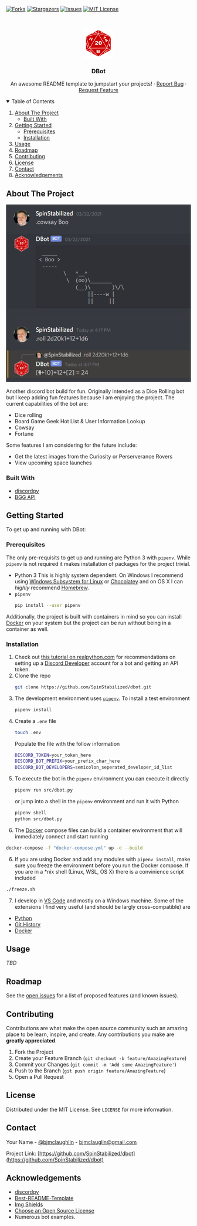 <!-- PROJECT SHIELDS -->
<!--
*** I'm using markdown "reference style" links for readability.
*** Reference links are enclosed in brackets [ ] instead of parentheses ( ).
*** See the bottom of this document for the declaration of the reference variables
*** for contributors-url, forks-url, etc. This is an optional, concise syntax you may use.
*** https://www.markdownguide.org/basic-syntax/#reference-style-links
-->
<!-- [![Contributors][contributors-shield]][contributors-url] -->
[![Forks][forks-shield]][forks-url]
[![Stargazers][stars-shield]][stars-url]
[![Issues][issues-shield]][issues-url]
[![MIT License][license-shield]][license-url]
<!-- [![LinkedIn][linkedin-shield]][linkedin-url] -->


<!-- PROJECT LOGO -->
<br />
<p align="center">
  <a href="https://github.com/SpinStabilized/dbot">
    <img src="resources/d20.png" alt="Logo" width="80" height="80">
  </a>

  <h3 align="center">DBot</h3>

  <p align="center">
    An awesome README template to jumpstart your projects!
    <!--<br />
    <a href="https://github.com/SpinStabilized/dbot"><strong>Explore the docs »</strong></a>
    <br />
    <br />
    <a href="https://github.com/SpinStabilized/dbot">View Demo</a> -->
    ·
    <a href="https://github.com/SpinStabilized/dbot/issues">Report Bug</a>
    ·
    <a href="https://github.com/SpinStabilized/dbot/issues">Request Feature</a>
  </p>
</p>


<!-- TABLE OF CONTENTS -->
<details open="open">
  <summary>Table of Contents</summary>
  <ol>
    <li>
      <a href="#about-the-project">About The Project</a>
      <ul>
        <li><a href="#built-with">Built With</a></li>
      </ul>
    </li>
    <li>
      <a href="#getting-started">Getting Started</a>
      <ul>
        <li><a href="#prerequisites">Prerequisites</a></li>
        <li><a href="#installation">Installation</a></li>
      </ul>
    </li>
    <li><a href="#usage">Usage</a></li>
    <li><a href="#roadmap">Roadmap</a></li>
    <li><a href="#contributing">Contributing</a></li>
    <li><a href="#license">License</a></li>
    <li><a href="#contact">Contact</a></li>
    <li><a href="#acknowledgements">Acknowledgements</a></li>
  </ol>
</details>


<!-- ABOUT THE PROJECT -->
## About The Project

[![DBot Screenshot][product-screenshot]](https://github.com/SpinStabilized/dbot)

Another discord bot build for fun. Originally intended as a Dice Rolling bot but I keep adding fun features because I am enjoying the project. The current capabilities of the bot are:

* Dice rolling
* Board Game Geek Hot List & User Information Lookup
* Cowsay
* Fortune

Some features I am considering for the future include:

* Get the latest images from the Curiosity or Perserverance Rovers
* View upcoming space launches

### Built With

* [discordpy](https://discordpy.readthedocs.io/en/latest/index.html)
* [BGG API](https://boardgamegeek.com/wiki/page/BGG_XML_API2)


<!-- GETTING STARTED -->
## Getting Started

To get up and running with DBot:

### Prerequisites

The only pre-requisits to get up and running are Python 3 with `pipenv`. While `pipenv` is not required it makes installation of packages for the project trivial.

* Python 3
  This is highly system dependent. On Windows I recommend using [Windows Subsystem for Linux](https://docs.microsoft.com/en-us/windows/wsl/install-win10) or [Chocolatey](https://chocolatey.org/) and on OS X I can *highly* recommend [Homebrew](https://brew.sh/).
* `pipenv`
  ```sh
  pip install --user pipenv
  ```

Additionally, the project is built with containers in mind so you can install [Docker](https://www.docker.com/products) on your system but the project can be run without being in a container as well.

### Installation

1. Check out [this tutorial on realpython.com](https://realpython.com/how-to-make-a-discord-bot-python/) for recommendations on setting up a [Discord Developer](https://discord.com/developers/docs/intro) account for a bot and getting an API token.
2. Clone the repo
   ```sh
   git clone https://github.com/SpinStabilized/dbot.git
   ```
3. The development environment uses [`pipenv`](https://pipenv.pypa.io/en/latest/#install-pipenv-today). To install a test environment
   ```sh
   pipenv install
   ```
5. Create a `.env` file 
   ```sh
   touch .env
   ```
   Populate the file with the follow information
   ```sh
   DISCORD_TOKEN=your_token_here
   DISCORD_BOT_PREFIX=your_prefix_char_here
   DISCORD_BOT_DEVELOPERS=semicolon_seperated_developer_id_list
   ```
4. To execute the bot in the `pipenv` environment you can execute it directly
   ```sh
   pipenv run src/dbot.py
   ```
   or jump into a shell in the `pipenv` environment and run it with Python
   ```sh
   pipenv shell
   python src/dbot.py
   ```
5. The [Docker](https://www.docker.com/products) compose files can build a container environment that will immediately connect and start running
```sh
docker-compose -f "docker-compose.yml" up -d --build
```
6. If you are using Docker and add any modules with `pipenv install`, make sure you freeze the environment before you run the Docker compose. If you are in a *nix shell (Linux, WSL, OS X) there is a convinience script included
```sh
./freeze.sh
```
7. I develop in [VS Code](https://code.visualstudio.com/) and mostly on a Windows machine. Some of the extensions I find very useful (and should be largly cross-compatible) are
  * [Python](https://marketplace.visualstudio.com/items?itemName=ms-python.python)
  * [Git History](https://marketplace.visualstudio.com/items?itemName=donjayamanne.githistory)
  * [Docker](https://marketplace.visualstudio.com/items?itemName=ms-azuretools.vscode-docker)


<!-- USAGE EXAMPLES -->
## Usage

<!-- Use this space to show useful examples of how a project can be used. Additional screenshots, code examples and demos work well in this space. You may also link to more resources.

_For more examples, please refer to the [Documentation](https://example.com)_ -->

*TBD*


<!-- ROADMAP -->
## Roadmap

See the [open issues](https://github.com/SpinStabilized/dbot/issues) for a list of proposed features (and known issues).


<!-- CONTRIBUTING -->
## Contributing

Contributions are what make the open source community such an amazing place to be learn, inspire, and create. Any contributions you make are **greatly appreciated**.

1. Fork the Project
2. Create your Feature Branch (`git checkout -b feature/AmazingFeature`)
3. Commit your Changes (`git commit -m 'Add some AmazingFeature'`)
4. Push to the Branch (`git push origin feature/AmazingFeature`)
5. Open a Pull Request


<!-- LICENSE -->
## License

Distributed under the MIT License. See `LICENSE` for more information.


<!-- CONTACT -->
## Contact

Your Name - [@bjmclaughlin](https://twitter.com/bjmclaughlin) - bjmclauglin@gmail.com

Project Link: [https://github.com/SpinStabilized/dbot](https://github.com/SpinStabilized/dbot)


<!-- ACKNOWLEDGEMENTS -->
## Acknowledgements
* [discordpy](https://discordpy.readthedocs.io/en/latest/index.html)
* [Best-README-Template](https://github.com/othneildrew/Best-README-Template)
* [Img Shields](https://shields.io)
* [Choose an Open Source License](https://choosealicense.com)
* Numerous bot examples.


<!-- MARKDOWN LINKS & IMAGES -->
<!-- https://www.markdownguide.org/basic-syntax/#reference-style-links -->
<!-- [contributors-shield]: https://img.shields.io/github/contributors/othneildrew/Best-README-Template.svg?style=for-the-badge
[contributors-url]: https://github.com/SpinStabilized/dbot/graphs/contributors -->
[forks-shield]: https://img.shields.io/github/forks/SpinStabilized/dbot?style=for-the-badge
[forks-url]: https://github.com/SpinStabilized/dbot/network/members
[stars-shield]: https://img.shields.io/github/stars/SpinStabilized/dbot?style=for-the-badge
[stars-url]:https://github.com/SpinStabilized/dbot/stargazers
[issues-shield]:https://img.shields.io/github/issues/SpinStabilized/dbot?style=for-the-badge
[issues-url]: https://github.com/SpinStabilized/dbot/issues
[license-shield]: https://img.shields.io/github/license/SpinStabilized/dbot?style=for-the-badge
[license-url]: https://github.com/SpinStabilized/dbot/blob/main/LICENSE
<!-- [linkedin-shield]: https://img.shields.io/badge/-LinkedIn-black.svg?style=for-the-badge&logo=linkedin&colorB=555
[linkedin-url]: https://linkedin.com/in/othneildrew -->
[product-screenshot]: resources/dbot_screenshot.png
